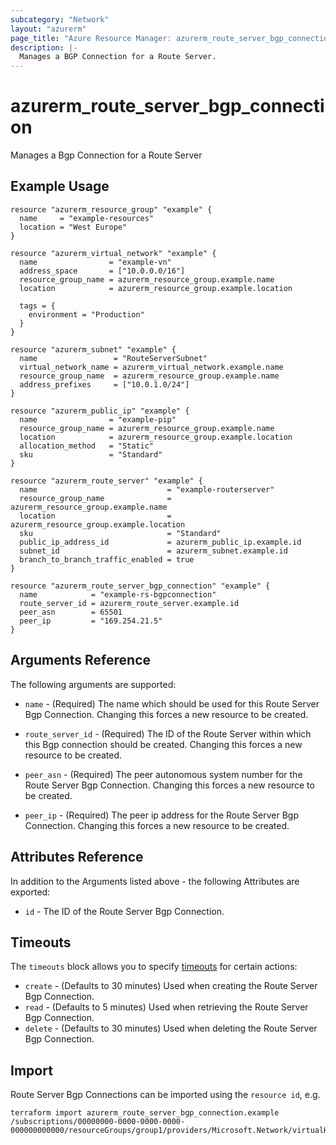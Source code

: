 ```yaml
---
subcategory: "Network"
layout: "azurerm"
page_title: "Azure Resource Manager: azurerm_route_server_bgp_connection"
description: |-
  Manages a BGP Connection for a Route Server.
---
```


# azurerm_route_server_bgp_connection

Manages a Bgp Connection for a Route Server

## Example Usage

```hcl
resource "azurerm_resource_group" "example" {
  name     = "example-resources"
  location = "West Europe"
}

resource "azurerm_virtual_network" "example" {
  name                = "example-vn"
  address_space       = ["10.0.0.0/16"]
  resource_group_name = azurerm_resource_group.example.name
  location            = azurerm_resource_group.example.location

  tags = {
    environment = "Production"
  }
}

resource "azurerm_subnet" "example" {
  name                 = "RouteServerSubnet"
  virtual_network_name = azurerm_virtual_network.example.name
  resource_group_name  = azurerm_resource_group.example.name
  address_prefixes     = ["10.0.1.0/24"]
}

resource "azurerm_public_ip" "example" {
  name                = "example-pip"
  resource_group_name = azurerm_resource_group.example.name
  location            = azurerm_resource_group.example.location
  allocation_method   = "Static"
  sku                 = "Standard"
}

resource "azurerm_route_server" "example" {
  name                             = "example-routerserver"
  resource_group_name              = azurerm_resource_group.example.name
  location                         = azurerm_resource_group.example.location
  sku                              = "Standard"
  public_ip_address_id             = azurerm_public_ip.example.id
  subnet_id                        = azurerm_subnet.example.id
  branch_to_branch_traffic_enabled = true
}

resource "azurerm_route_server_bgp_connection" "example" {
  name            = "example-rs-bgpconnection"
  route_server_id = azurerm_route_server.example.id
  peer_asn        = 65501
  peer_ip         = "169.254.21.5"
}
```

## Arguments Reference

The following arguments are supported:

* `name` - (Required) The name which should be used for this Route Server Bgp Connection. Changing this forces a new resource to be created.

* `route_server_id` - (Required) The ID of the Route Server within which this Bgp connection should be created. Changing this forces a new resource to be created.

* `peer_asn` - (Required) The peer autonomous system number for the Route Server Bgp Connection. Changing this forces a new resource to be created.

* `peer_ip` - (Required) The peer ip address for the Route Server Bgp Connection. Changing this forces a new resource to be created.

## Attributes Reference

In addition to the Arguments listed above - the following Attributes are exported:

* `id` - The ID of the Route Server Bgp Connection.

## Timeouts

The `timeouts` block allows you to specify [timeouts](https://www.terraform.io/language/resources/syntax#operation-timeouts) for certain actions:

* `create` - (Defaults to 30 minutes) Used when creating the Route Server Bgp Connection.
* `read` - (Defaults to 5 minutes) Used when retrieving the Route Server Bgp Connection.
* `delete` - (Defaults to 30 minutes) Used when deleting the Route Server Bgp Connection.

## Import

Route Server Bgp Connections can be imported using the `resource id`, e.g.

```shell
terraform import azurerm_route_server_bgp_connection.example /subscriptions/00000000-0000-0000-0000-000000000000/resourceGroups/group1/providers/Microsoft.Network/virtualHubs/routeServer1/bgpConnections/connection1
```
